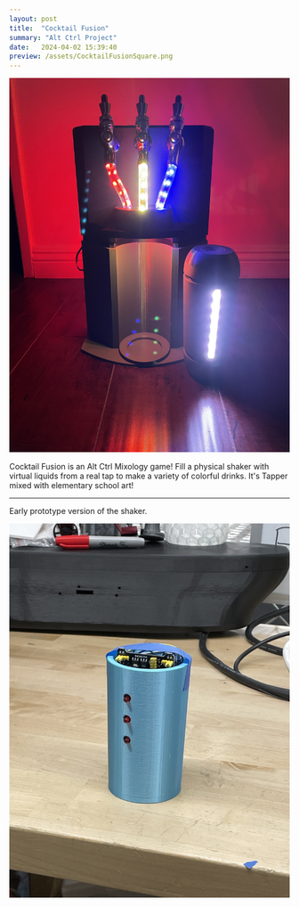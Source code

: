 ```yaml
---
layout: post
title:  "Cocktail Fusion"
summary: "Alt Ctrl Project"
date:   2024-04-02 15:39:40
preview: /assets/CocktailFusionSquare.png
---
```


![CF](/assets/cocktail.jpg)

Cocktail Fusion is an Alt Ctrl Mixology game! Fill a physical shaker with virtual liquids from a real tap to make a variety of colorful drinks. It's Tapper mixed with elementary school art!

***

Early prototype version of the shaker.


![CF](/assets/cocktailold.jpg)

